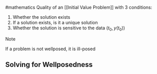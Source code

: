 #mathematics 
Quality of an [[Initial Value Problem]] with 3 conditions:
1. Whether the solution exists
2. If a solution exists, is it a unique solution
3. Whether the solution is sensitive to the data $(t_0,y(t_0))$

>[!note]
>If a problem is not wellposed, it is ill-posed

## Solving for Wellposedness